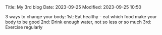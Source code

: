 Title: My 3rd blog
Date: 2023-09-25
Modified: 2023-09-25 10:50

3 ways to change your body:
1st: Eat healthy - eat which food make your body to be good
2nd: Drink enough water, not so less or so much
3rd: Exercise regularly